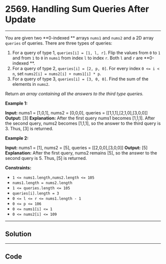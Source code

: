 # 2569. Handling Sum Queries After Update

---

You are given two **0-indexed ** arrays `nums1` and `nums2` and a 2D array `queries` of queries. There are three types of queries:

  1. For a query of type 1, `queries[i] = [1, l, r]`. Flip the values from `0` to `1` and from `1` to `0` in `nums1` from index `l` to index `r`. Both `l` and `r` are **0-indexed **.
  2. For a query of type 2, `queries[i] = [2, p, 0]`. For every index `0 <= i < n`, set `nums2[i] = nums2[i] + nums1[i] * p`.
  3. For a query of type 3, `queries[i] = [3, 0, 0]`. Find the sum of the elements in `nums2`.



Return _an array containing all the answers to the third type  queries._

 

**Example 1:**


**Input:** nums1 = [1,0,1], nums2 = [0,0,0], queries = [[1,1,1],[2,1,0],[3,0,0]]
**Output:** [3]
**Explanation:** After the first query nums1 becomes [1,1,1]. After the second query, nums2 becomes [1,1,1], so the answer to the third query is 3. Thus, [3] is returned.


**Example 2:**


**Input:** nums1 = [1], nums2 = [5], queries = [[2,0,0],[3,0,0]]
**Output:** [5]
**Explanation:** After the first query, nums2 remains [5], so the answer to the second query is 5. Thus, [5] is returned.


 

**Constraints:**

  * `1 <= nums1.length,nums2.length <= 105`
  * `nums1.length = nums2.length`
  * `1 <= queries.length <= 105`
  * `queries[i].length = 3`
  * `0 <= l <= r <= nums1.length - 1`
  * `0 <= p <= 106`
  * `0 <= nums1[i] <= 1`
  * `0 <= nums2[i] <= 109`

---

## Solution



---

## Code
```python


```